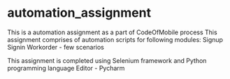 # automation_assignment
This is a automation assignment as a part of CodeOfMobile process
This assignment comprises of automation scripts for following modules:
  Signup
  Signin
  Workorder - few scenarios
  
This assignment is completed using Selenium framework and Python programming language 
Editor - Pycharm 
